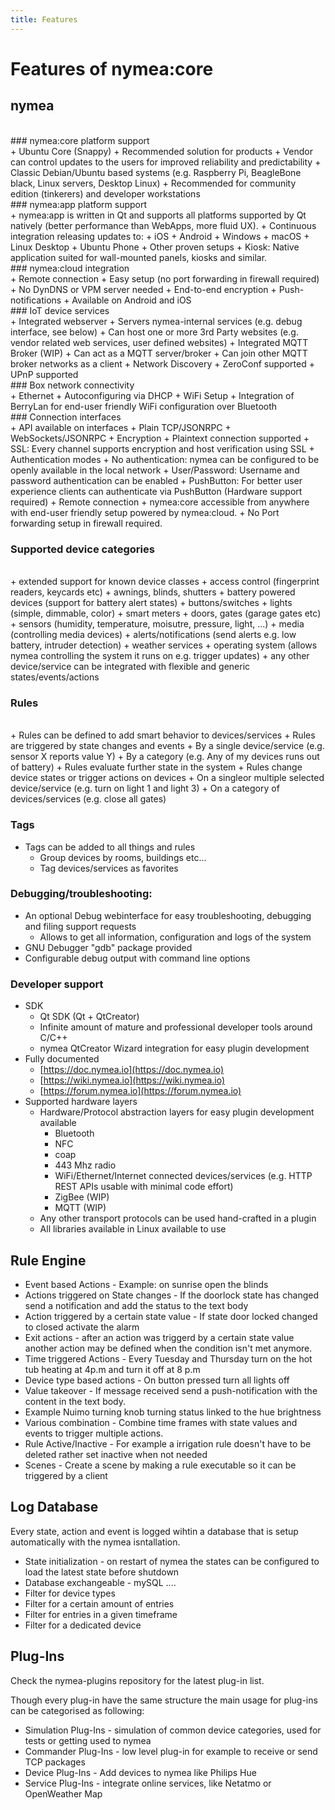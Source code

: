 ```yaml
---
title: Features
---
```


# Features of nymea:core

## nymea
<br>
### nymea:core platform support
<br>
    + Ubuntu Core (Snappy)
        + Recommended solution for products
        + Vendor can control updates to the users for improved reliability and predictability
    + Classic Debian/Ubuntu based systems (e.g. Raspberry Pi, BeagleBone black, Linux servers, Desktop Linux)
        + Recommended for community edition (tinkerers) and developer workstations
        
<br />        
### nymea:app platform support
<br>
    + nymea:app is written in Qt and supports all platforms supported by Qt natively (better performance than WebApps, more fluid UX).
    + Continuous integration releasing updates to:
        + iOS
        + Android
        + Windows
        + macOS
        + Linux Desktop
        + Ubuntu Phone
    + Other proven setups
        + Kiosk: Native application suited for wall-mounted panels, kiosks and similar.
        
 <br />          
### nymea:cloud integration
<br>
    + Remote connection
        + Easy setup (no port forwarding in firewall required)
        + No DynDNS or VPM server needed
        + End-to-end encryption
    + Push-notifications
        + Available on Android and iOS

<br />        
### IoT device services
<br>
    + Integrated webserver
        + Servers nymea-internal services (e.g. debug interface, see below)
        + Can host one or more 3rd Party websites (e.g. vendor related web services, user defined websites)
    + Integrated MQTT Broker (WIP)
        + Can act as a MQTT server/broker
        + Can join other MQTT broker networks as a client
    + Network Discovery 
        + ZeroConf supported
        + UPnP supported

<br />        
### Box network connectivity
<br>
    + Ethernet
        + Autoconfiguring via DHCP
    + WiFi Setup
        + Integration of BerryLan for end-user friendly WiFi configuration over Bluetooth

<br />        
### Connection interfaces
<br>
    +  API available on interfaces
        + Plain TCP/JSONRPC
        + WebSockets/JSONRPC
    + Encryption
        + Plaintext connection supported
        + SSL: Every channel supports encryption and host verification using SSL
    + Authentication modes
        + No authentication: nymea can be configured to be openly available in the local network
        + User/Password: Username and password authentication can be enabled
        + PushButton: For better user experience clients can authenticate via PushButton (Hardware support required)
    + Remote connection
        + nymea:core accessible from anywhere with end-user friendly setup powered by nymea:cloud.
        + No Port forwarding setup in firewall required.

### Supported device categories
<br>
    + extended support for known device classes
        + access control (fingerprint readers, keycards etc)
        + awnings, blinds, shutters
        + battery powered devices (support for battery alert states)
        + buttons/switches
        + lights (simple, dimmable, color)
        + smart meters
        + doors, gates (garage gates etc)
        + sensors (humidity, temperature, moisutre, pressure, light, ...)
        + media (controlling media devices)
        + alerts/notifications (send alerts e.g. low battery, intruder detection)
        + weather services
        + operating system (allows nymea controlling the system it runs on e.g. trigger updates)
    + any other device/service can be integrated with flexible and generic states/events/actions

### Rules
<br>
    + Rules can be defined to add smart behavior to devices/services
        + Rules are triggered by state changes and events
            + By a single device/service (e.g. sensor X reports value Y)
            + By a category (e.g. Any of my devices runs out of battery)
        + Rules evaluate further state in the system
        + Rules change device states or trigger actions on devices
            + On a singleor multiple selected device/service (e.g. turn on light 1 and light 3)
            + On a category of devices/services (e.g. close all gates)

### Tags 
+ Tags can be added to all things and rules 
    + Group devices by rooms, buildings etc...
    + Tag devices/services as favorites

### Debugging/troubleshooting:
+ An optional Debug webinterface for easy troubleshooting, debugging and filing support requests
    + Allows to get all information, configuration and logs of the system
+ GNU Debugger "gdb" package provided
+ Configurable debug output with command line options

### Developer support
+ SDK
    + Qt SDK (Qt + QtCreator)
    + Infinite amount of mature and professional developer tools around C/C++
    + nymea QtCreator Wizard integration for easy plugin development
+ Fully documented
    + [https://doc.nymea.io](https://doc.nymea.io)
    + [https://wiki.nymea.io](https://wiki.nymea.io)
    + [https://forum.nymea.io](https://forum.nymea.io)
+ Supported hardware layers
    + Hardware/Protocol abstraction layers for easy plugin development available
        + Bluetooth
        + NFC
        + coap
        + 443 Mhz radio
        + WiFi/Ethernet/Internet connected devices/services (e.g. HTTP REST APIs usable with minimal code effort)
        + ZigBee (WIP)
        + MQTT (WIP)
    + Any other transport protocols can be used hand-crafted in a plugin
    + All libraries available in Linux available to use

## Rule Engine
+ Event based Actions - Example: on sunrise open the blinds
+ Actions triggered on State changes - If the doorlock state has changed send a notification and add the status to the text body
+ Action triggered by a certain state value - If state door locked changed to closed activate the alarm  
+ Exit actions - after an action was triggerd by a certain state value another action may be defined when the condition isn't met anymore.
+ Time triggered Actions - Every Tuesday and Thursday turn on the hot tub heating at 4p.m and turn it off at 8 p.m
+ Device type based actions - On button pressed turn all lights off
+ Value takeover - If message received send a push-notification with the content in the text body.
+ Example Nuimo turning knob turning status linked to the hue brightness
+ Various combination - Combine time frames with state values and events to trigger multiple actions.
+ Rule Active/Inactive - For example a irrigation rule doesn't have to be deleted rather set inactive when not needed
+ Scenes - Create a scene by making a rule executable so it can be triggered by a client

## Log Database
Every state, action and event is logged wihtin a database that is setup automatically with the nymea isntallation.

+ State initialization - on restart of nymea the states can be configured to load the latest state before shutdown
+ Database exchangeable - mySQL ....
+ Filter for device types
+ Filter for a certain amount of entries
+ Filter for entries in a given timeframe
+ Filter for a dedicated device

## Plug-Ins
Check the nymea-plugins repository for the latest plug-in list.

Though every plug-in have the same structure the main usage for plug-ins can be categorised as following:

+ Simulation Plug-Ins - simulation of common device categories, used for tests or getting used to nymea
+ Commander Plug-Ins - low level plug-in for example to receive or send TCP packages
+ Device Plug-Ins - Add devices to nymea like Philips Hue
+ Service Plug-Ins - integrate online services, like Netatmo or OpenWeather Map